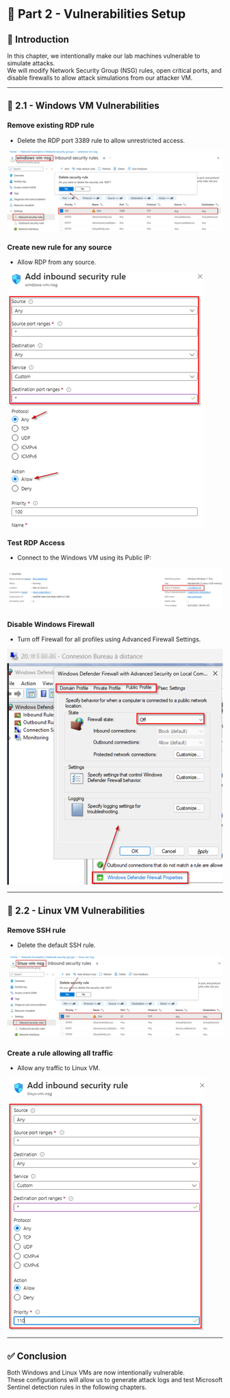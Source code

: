 # 🔴  Part 2 - Vulnerabilities Setup

## 📝 Introduction

In this chapter, we intentionally make our lab machines vulnerable to simulate attacks.  
We will modify Network Security Group (NSG) rules, open critical ports, and disable firewalls to allow attack simulations from our attacker VM.

---

## 🚀 2.1 - Windows VM Vulnerabilities

### Remove existing RDP rule

- Delete the RDP port 3389 rule to allow unrestricted access.

![NSG_Windows_Delete_RDP_Rule](https://github.com/AliChoukatli/CyberShield-SOC-Lab/blob/main/Screenshots/NSG_Windows_Delete_RDP_Rule.png)

### Create new rule for any source
- Allow RDP from any source.

![NSG_Win_Rule_any](https://github.com/AliChoukatli/CyberShield-SOC-Lab/blob/main/Screenshots/NSG_Win_Rule_any.png)

### Test RDP Access
- Connect to the Windows VM using its Public IP:

![Win_IP](https://github.com/AliChoukatli/CyberShield-SOC-Lab/blob/main/Screenshots/win_ip.png)

### Disable Windows Firewall
- Turn off Firewall for all profiles using Advanced Firewall Settings.

![win_turnoff_firewall](https://github.com/AliChoukatli/CyberShield-SOC-Lab/blob/main/Screenshots/win_turnoff_firewall.png)

---

## 🚀 2.2 - Linux VM Vulnerabilities

### Remove SSH rule
- Delete the default SSH rule.

![NSG_linux_Delete_SSH_Rule](https://github.com/AliChoukatli/CyberShield-SOC-Lab/blob/main/Screenshots/NSG_ssh_Delete_SSH_Rule.png)

### Create a rule allowing all traffic
- Allow any traffic to Linux VM.

![NSG_Linux_Rule_any](https://github.com/AliChoukatli/CyberShield-SOC-Lab/blob/main/Screenshots/NSG_linux_Rule_any.png)

---

## ✅ Conclusion
Both Windows and Linux VMs are now intentionally vulnerable.  
These configurations will allow us to generate attack logs and test Microsoft Sentinel detection rules in the following chapters.
